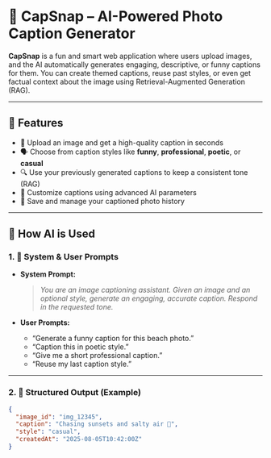 # 📸 CapSnap – AI-Powered Photo Caption Generator

**CapSnap** is a fun and smart web application where users upload images, and the AI automatically generates engaging, descriptive, or funny captions for them. You can create themed captions, reuse past styles, or even get factual context about the image using Retrieval-Augmented Generation (RAG).

---

## 🌟 Features

- 🧠 Upload an image and get a high-quality caption in seconds
- 🗣️ Choose from caption styles like **funny**, **professional**, **poetic**, or **casual**
- 🔍 Use your previously generated captions to keep a consistent tone (RAG)
- 🔧 Customize captions using advanced AI parameters
- 🧾 Save and manage your captioned photo history

---

## 🧠 How AI is Used

### 1. 🧭 System & User Prompts

- **System Prompt:**
  > *You are an image captioning assistant. Given an image and an optional style, generate an engaging, accurate caption. Respond in the requested tone.*

- **User Prompts:**
  - “Generate a funny caption for this beach photo.”
  - “Caption this in poetic style.”
  - “Give me a short professional caption.”
  - “Reuse my last caption style.”

---

### 2. 📄 Structured Output (Example)

```json
{
  "image_id": "img_12345",
  "caption": "Chasing sunsets and salty air 🌅",
  "style": "casual",
  "createdAt": "2025-08-05T10:42:00Z"
}

